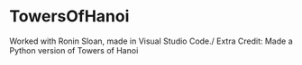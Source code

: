 # TowersOfHanoi
Worked with Ronin Sloan, made in Visual Studio Code./
Extra Credit: Made a Python version of Towers of Hanoi
